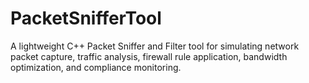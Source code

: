 # PacketSnifferTool
A lightweight C++ Packet Sniffer and Filter tool for simulating network packet capture, traffic analysis, firewall rule application, bandwidth optimization, and compliance monitoring.
